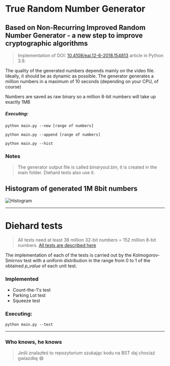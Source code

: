 # True Random Number Generator
## Based on Non-Recurring Improved Random Number Generator - a new step to improve cryptographic algorithms
>Implementation of DOI: [10.4108/eai.12-6-2018.154813][DOI] article in Python 3.9.

The quality of the generated numbers depends mainly on the video file. Ideally, it should be as dynamic as possible. The generator generates a million numbers in a maximum of 10 seconds (depending on your CPU, of course)

Numbers are saved as raw binary so a million 8-bit numbers will take up exactly 1MB
##### Executing:

```python main.py --new [range of numbers]```

```python main.py --append [range of numbers]```

```python main.py --hist```

### Notes

>The generator output file is called *binaryout.bin*, it is created in the main folder. Diehard tests also use it.

## Histogram of generated 1M 8bit numbers
![Histogram](https://raw.githubusercontent.com/D4VOS/true_random_number_generator/97ca73ea80bde7f8fc6bd10ca817d517cb36c1ab/charts/output_m_257.png)

------------
# Diehard tests
> All tests need at least 38 million 32-bit numbers = 152 million 8-bit numbers.
> [All tests are described here][Diehard]

The implementation of each of the tests is carried out by the Kolmogorov-Smirnov test with a uniform distribution in the range from 0 to 1 of the obtained *p_value* of each unit test.

### Implemented
- Count-the-1's test
- Parking Lot test
- Squeeze test

### Executing:
```python main.py --test```

------------
### Who knows, he knows
>Jeśli znalazłeś to repozytorium szukając kodu na BST daj chociaż gwiazdkę :smile:

[Diehard]:<https://en.wikipedia.org/wiki/Diehard_tests>
[DOI]:<https://www.researchgate.net/publication/325740094_Non-Recurring_Improved_Random_Number_Generator-_a_new_step_to_improve_cryptographic_algorithms/fulltext/5b211af50f7e9b0e3740174d/Non-Recurring-Improved-Random-Number-Generator-a-new-step-to-improve-cryptographic-algorithms.pdf>
